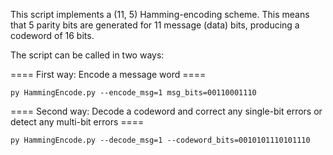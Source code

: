 This script implements a (11, 5) Hamming-encoding scheme.
This means that 5 parity bits are generated for 11 message (data) bits, producing a codeword
of 16 bits.

The script can be called in two ways:

==== First way: Encode a message word ====
    
    py HammingEncode.py --encode_msg=1 msg_bits=00110001110

==== Second way: Decode a codeword and correct any single-bit errors or detect any multi-bit errors ====

    py HammingEncode.py --decode_msg=1 --codeword_bits=0010101110101110
